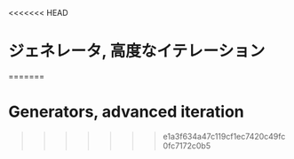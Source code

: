 
<<<<<<< HEAD
# ジェネレータ, 高度なイテレーション
=======
# Generators, advanced iteration
>>>>>>> e1a3f634a47c119cf1ec7420c49fc0fc7172c0b5
